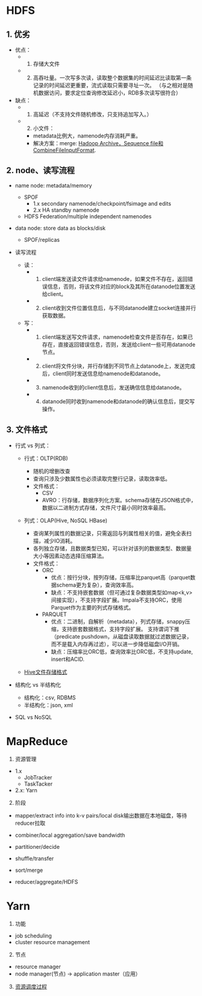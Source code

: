 # HDFS
## 1. 优劣
  - 优点：
    - 1. 存储大文件
    - 2. 高吞吐量。一次写多次读，读取整个数据集的时间延迟比读取第一条记录的时间延迟更重要，流式读取只需要寻址一次。
        （与之相对是随机数据访问，要求定位查询修改延迟小，RDB多次读写很符合）
  - 缺点：
    - 1. 高延迟（不支持文件随机修改，只支持追加写入。）
    - 2. 小文件：
      - metadata比例大，namenode内存消耗严重。
      - 解决方案：merge: [Hadoop Archive，Sequence file和CombineFileInputFormat](https://developer.aliyun.com/article/373605).

## 2. node、读写流程
  - name node: metadata/memory
     - SPOF
        - 1.x secondary namenode/checkpoint/fsimage and edits
        - 2.x HA standby namenode
     - HDFS Federation/multiple independent namenodes

  - data node: store data as blocks/disk
    - SPOF/replicas
    
  - 读写流程
    - 读：
      - 1. client端发送读文件请求给namenode，如果文件不存在，返回错误信息，否则，将该文件对应的block及其所在datanode位置发送给client。
      - 2. client收到文件位置信息后，与不同datanode建立socket连接并行获取数据。
    - 写：
      - 1. client端发送写文件请求，namenode检查文件是否存在，如果已存在，直接返回错误信息，否则，发送给client一些可用datanode节点。
      - 2. client将文件分块，并行存储到不同节点上datanode上，发送完成后，client同时发送信息给namenode和datanode。
      - 3. namenode收到的client信息后，发送确信信息给datanode。
      - 4. datanode同时收到namenode和datanode的确认信息后，提交写操作。   


## 3. 文件格式 
  - 行式 vs 列式：
    - 行式：OLTP(RDB)
      - 随机的增删改查
      - 查询只涉及少数属性也必须读取完整行记录，读取效率低。
      - 文件格式：
        - CSV
        - AVRO：行存储，数据序列化方案。schema存储在JSON格式中，数据以二进制方式存储，文件尺寸最小同时效率最高。

      
    - 列式：OLAP(Hive, NoSQL HBase)
      - 查询某列属性的数据记录，只需返回与列属性相关的值，避免全表扫描，减少IO消耗。
      - 各列独立存储，且数据类型已知，可以针对该列的数据类型、数据量大小等因素动态选择压缩算法。
      - 文件格式：
        - ORC
          - 优点：按行分块，按列存储，压缩率比parquet高（parquet数据schema更为复杂），查询效率高。
          - 缺点：不支持嵌套数据（但可通过复杂数据类型如map<k,v>间接实现），不支持字段扩展。Impala不支持ORC，使用Parquet作为主要的列式存储格式。
        - PARQUET
          - 优点：二进制，自解析（metadata），列式存储，snappy压缩，支持嵌套数据格式，支持字段扩展。
                 支持谓词下推（predicate pushdown，从磁盘读取数据就过滤数据记录，而不是载入内存再过滤），可以进一步降低磁盘I/O开销。 
          - 缺点：压缩率比ORC低，查询效率比ORC低，不支持update, insert和ACID.

    - [Hive文件存储格式](https://github.com/Tmzpanda/interview.io/blob/main/hive.md#%E8%A1%A8%E7%B1%BB%E5%9E%8B%E5%92%8C%E6%96%87%E4%BB%B6%E6%A0%BC%E5%BC%8F)

  - 结构化 vs 半结构化
    - 结构化：csv, RDBMS
    - 半结构化：json, xml
  - SQL vs NoSQL




# MapReduce
1. 资源管理
  - 1.x
    - JobTracker
    - TaskTacker
  - 2.x: Yarn

2. 阶段
  - mapper/extract info into k-v pairs/local disk输出数据在本地磁盘，等待reducer拉取
  - combiner/local aggregation/save bandwidth         
  
  - partitioner/decide
  - shuffle/transfer        
  
  - sort/merge
  - reducer/aggregate/HDFS


# Yarn
1. 功能
  - job scheduling
  - cluster resource management

2. 节点
  - resource manager
  - node manager(节点) -> application master（应用）
 
3. [资源调度过程](https://www.jianshu.com/p/2c2a1c79add9)

